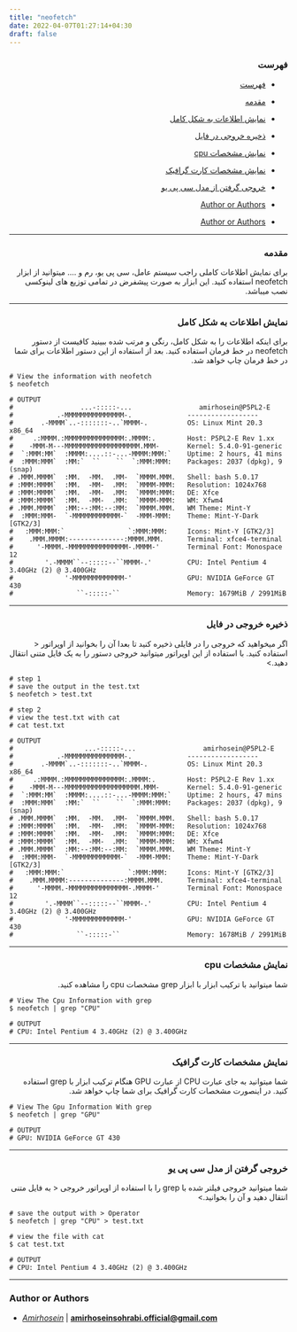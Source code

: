 ```yaml
---
title: "neofetch"
date: 2022-04-07T01:27:14+04:30
draft: false
---
```



<div dir='rtl'>

### فهرست

- [فهرست](#فهرست)
- [مقدمه](#مقدمه)
- [نمایش اطلاعات به شکل کامل](#نمایش-اطلاعات-به-شکل-کامل)
- [ذخیره خروجی در فایل](#ذخیره-خروجی-در-فایل)
- [نمایش مشخصات cpu](#نمایش-مشخصات-cpu)
- [نمایش مشخصات کارت گرافیک](#نمایش-مشخصات-کارت-گرافیک)
- [خروجی گرفتن از مدل سی پی یو](#خروجی-گرفتن-از-مدل-سی-پی-یو)
- [Author or Authors](#author-or-authors)

- [Author or Authors](#author-or-authors)
</div>

---
<div dir='rtl'>

### مقدمه
برای نمایش اطلاعات کاملی راجب سیستم عامل، سی پی یو، رم و .... میتوانید از ابزار neofetch استفاده کنید. این ابزار به صورت پیشفرض در تمامی توزیع های لینوکسی نصب میباشد.
</div>

---
<div dir='rtl'>

### نمایش اطلاعات به شکل کامل

برای اینکه اطلاعات را به شکل کامل، رنگی و مرتب شده ببینید کافیست از دستور neofetch در خط فرمان استفاده کنید. بعد از استفاده از این دستور اطلاعات برای شما در خط فرمان چاپ خواهد شد. 

</div>
    
    # View the information with neofetch
    $ neofetch

    # OUTPUT
    #                 ...-:::::-...                 amirhosein@P5PL2-E 
    #           .-MMMMMMMMMMMMMMM-.              ------------------ 
    #       .-MMMM`..-:::::::-..`MMMM-.          OS: Linux Mint 20.3 x86_64 
    #     .:MMMM.:MMMMMMMMMMMMMMM:.MMMM:.        Host: P5PL2-E Rev 1.xx 
    #    -MMM-M---MMMMMMMMMMMMMMMMMMM.MMM-       Kernel: 5.4.0-91-generic 
    #  `:MMM:MM`  :MMMM:....::-...-MMMM:MMM:`    Uptime: 2 hours, 41 mins 
    #  :MMM:MMM`  :MM:`  ``    ``  `:MMM:MMM:    Packages: 2037 (dpkg), 9 (snap) 
    # .MMM.MMMM`  :MM.  -MM.  .MM-  `MMMM.MMM.   Shell: bash 5.0.17 
    # :MMM:MMMM`  :MM.  -MM-  .MM:  `MMMM-MMM:   Resolution: 1024x768 
    # :MMM:MMMM`  :MM.  -MM-  .MM:  `MMMM:MMM:   DE: Xfce 
    # :MMM:MMMM`  :MM.  -MM-  .MM:  `MMMM-MMM:   WM: Xfwm4 
    # .MMM.MMMM`  :MM:--:MM:--:MM:  `MMMM.MMM.   WM Theme: Mint-Y 
    #  :MMM:MMM-  `-MMMMMMMMMMMM-`  -MMM-MMM:    Theme: Mint-Y-Dark [GTK2/3] 
    #   :MMM:MMM:`                `:MMM:MMM:     Icons: Mint-Y [GTK2/3] 
    #    .MMM.MMMM:--------------:MMMM.MMM.      Terminal: xfce4-terminal 
    #      '-MMMM.-MMMMMMMMMMMMMMM-.MMMM-'       Terminal Font: Monospace 12 
    #        '.-MMMM``--:::::--``MMMM-.'         CPU: Intel Pentium 4 3.40GHz (2) @ 3.400GHz 
    #             '-MMMMMMMMMMMMM-'              GPU: NVIDIA GeForce GT 430 
    #                ``-:::::-``                 Memory: 1679MiB / 2991MiB 
      
                                                                         
                                                                         
      


---
<div dir='rtl'>

### ذخیره خروجی در فایل
اگر میخواهید که خروجی را در فایلی ذخیره کنید تا بعدا آن را بخوانید از اوپراتور < استفاده کنید. با استفاده از این اوپراتور میتوانید خروجی دستور را به یک فایل متنی انتقال دهید.>
</div>

    # step 1
    # save the output in the test.txt 
    $ neofetch > test.txt

    # step 2
    # view the test.txt with cat
    # cat test.txt

    # OUTPUT
    #                  ...-:::::-...                 amirhosein@P5PL2-E 
    #           .-MMMMMMMMMMMMMMM-.              ------------------ 
    #       .-MMMM`..-:::::::-..`MMMM-.          OS: Linux Mint 20.3 x86_64 
    #     .:MMMM.:MMMMMMMMMMMMMMM:.MMMM:.        Host: P5PL2-E Rev 1.xx 
    #    -MMM-M---MMMMMMMMMMMMMMMMMMM.MMM-       Kernel: 5.4.0-91-generic 
    #  `:MMM:MM`  :MMMM:....::-...-MMMM:MMM:`    Uptime: 2 hours, 47 mins 
    #  :MMM:MMM`  :MM:`  ``    ``  `:MMM:MMM:    Packages: 2037 (dpkg), 9 (snap) 
    # .MMM.MMMM`  :MM.  -MM.  .MM-  `MMMM.MMM.   Shell: bash 5.0.17 
    # :MMM:MMMM`  :MM.  -MM-  .MM:  `MMMM-MMM:   Resolution: 1024x768 
    # :MMM:MMMM`  :MM.  -MM-  .MM:  `MMMM:MMM:   DE: Xfce 
    # :MMM:MMMM`  :MM.  -MM-  .MM:  `MMMM-MMM:   WM: Xfwm4 
    # .MMM.MMMM`  :MM:--:MM:--:MM:  `MMMM.MMM.   WM Theme: Mint-Y 
    #  :MMM:MMM-  `-MMMMMMMMMMMM-`  -MMM-MMM:    Theme: Mint-Y-Dark [GTK2/3] 
    #   :MMM:MMM:`                `:MMM:MMM:     Icons: Mint-Y [GTK2/3] 
    #    .MMM.MMMM:--------------:MMMM.MMM.      Terminal: xfce4-terminal 
    #      '-MMMM.-MMMMMMMMMMMMMMM-.MMMM-'       Terminal Font: Monospace 12 
    #        '.-MMMM``--:::::--``MMMM-.'         CPU: Intel Pentium 4 3.40GHz (2) @ 3.400GHz 
    #             '-MMMMMMMMMMMMM-'              GPU: NVIDIA GeForce GT 430 
    #                ``-:::::-``                 Memory: 1678MiB / 2991MiB 
      
                                                           

---
<div dir='rtl'>

### نمایش مشخصات cpu
شما میتوانید با ترکیب ابزار با ابزار grep مشخصات cpu را مشاهده کنید.

</div>

    # View The Cpu Information with grep 
    $ neofetch | grep "CPU"

    # OUTPUT
    # CPU: Intel Pentium 4 3.40GHz (2) @ 3.400GHz 


---
<div dir='rtl'>

### نمایش مشخصات کارت گرافیک
شما میتوانید به جای عبارت CPU از عبارت GPU هنگام ترکیب ابزار با grep استفاده کنید. در اینصورت مشخصات کارت گرافیک برای شما چاپ خواهد شد.

</div>

    # View The Gpu Information With grep 
    $ neofetch | grep "GPU"

    # OUTPUT
    # GPU: NVIDIA GeForce GT 430 


---
<div dir='rtl'>

### خروجی گرفتن از مدل سی پی یو
شما میتوانید خروجی فیلتر شده با grep را با استفاده از اوپراتور خروجی < به فایل متنی انتقال دهید و آن را بخوانید.>

</div>

    # save the output with > Operator
    $ neofetch | grep "CPU" > test.txt

    # view the file with cat
    $ cat test.txt
    
    # OUTPUT
    # CPU: Intel Pentium 4 3.40GHz (2) @ 3.400GHz 

---

### Author or Authors

- *[Amirhosein](https://github.com/amirhoseinsb)* | **<amirhoseinsohrabi.official@gmail.com>**

